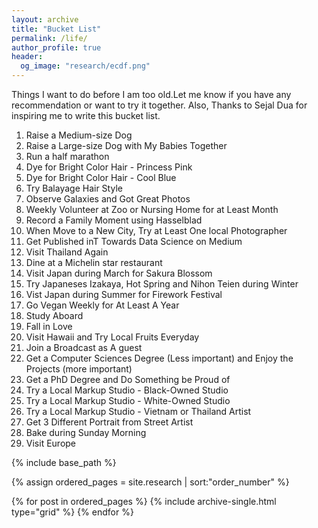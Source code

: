 ```yaml
---
layout: archive
title: "Bucket List"
permalink: /life/
author_profile: true
header:
  og_image: "research/ecdf.png"
---
```


Things I want to do before 
I am too old.Let me know if you have any recommendation or want to try it together. Also, Thanks to Sejal Dua for inspiring me to write this bucket list.

1. Raise a Medium-size Dog
2. Raise a Large-size Dog with My Babies Together
3. Run a half marathon
4. Dye for Bright Color Hair - Princess Pink
5. Dye for Bright Color Hair - Cool Blue
6. Try Balayage Hair Style
7. Observe Galaxies and Got Great Photos
8. Weekly Volunteer at Zoo or Nursing Home for at Least Month
9. Record a Family Moment using Hasselblad
10. When Move to a New City, Try at Least One local Photographer
11. Get Published inT Towards Data Science on Medium
12. Visit Thailand Again
13. Dine at a Michelin star restaurant
14. Visit Japan during March for Sakura Blossom
15. Try Japaneses Izakaya, Hot Spring and Nihon Teien during Winter
16. Vist Japan during Summer for Firework Festival
17. Go Vegan Weekly for At Least A Year
18. Study Aboard
19. Fall in Love
20. Visit Hawaii and Try Local Fruits Everyday
21. Join a Broadcast as A guest 
22. Get a Computer Sciences Degree (Less important) and Enjoy the Projects (more important)
23. Get a PhD Degree and Do Something be Proud of
24. Try a Local Markup Studio - Black-Owned Studio
25. Try a Local Markup Studio - White-Owned Studio
26. Try a Local Markup Studio - Vietnam or Thailand Artist
27. Get 3 Different Portrait from Street Artist
28. Bake during Sunday Morning
29. Visit Europe

<nbsp>

{% include base_path %}

{% assign ordered_pages = site.research | sort:"order_number" %}

{% for post in ordered_pages %}
  {% include archive-single.html type="grid" %}
{% endfor %}
